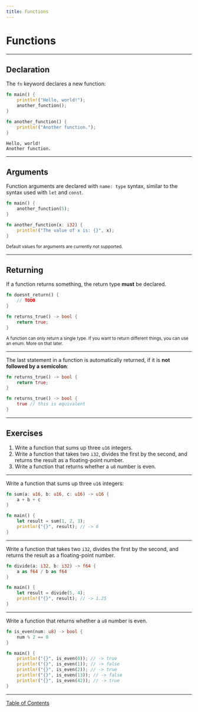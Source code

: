 ```yaml
---
title: Functions
---
```


# Functions

---

## Declaration

The `fn` keyword declares a new function:

```rust
fn main() {
    println!("Hello, world!");
    another_function();
}

fn another_function() {
    println!("Another function.");
}
```

```text
Hello, world!
Another function.
```

---

## Arguments

Function arguments are declared with `name: type` syntax, similar to the syntax
used with `let` and `const`.

```rust
fn main() {
    another_function(5);
}

fn another_function(x: i32) {
    println!("The value of x is: {}", x);
}
```

<small>Default values for arguments are currently not supported.</small>

---

## Returning

If a function returns something, the return type **must** be declared.

```rust
fn doesnt_return() {
    // TODO
}

fn returns_true() -> bool {
    return true;
}
```

<small>A function can only return a single type. If you want to return different
things, you can use an enum. More on that later.</small>

----

The last statement in a function is automatically returned, if it is
**not followed by a semicolon**:

```rust
fn returns_true() -> bool {
    return true;
}

fn returns_true() -> bool {
    true // this is equivalent
}
```

---

## Exercises

1. Write a function that sums up three `u16` integers.
2. Write a function that takes two `i32`, divides the first by the second, and
   returns the result as a floating-point number.
3. Write a function that returns whether a `u8` number is even.

----

Write a function that sums up three `u16` integers:

```rust
fn sum(a: u16, b: u16, c: u16) -> u16 {
    a + b + c
}

fn main() {
    let result = sum(1, 2, 3);
    println!("{}", result); // -> 6
}
```

----

Write a function that takes two `i32`, divides the first by the second, and
returns the result as a floating-point number.

```rust
fn divide(a: i32, b: i32) -> f64 {
    a as f64 / b as f64
}

fn main() {
    let result = divide(5, 4);
    println!("{}", result); // -> 1.25
}
```

---

Write a function that returns whether a `u8` number is even.

```rust
fn is_even(num: u8) -> bool {
    num % 2 == 0
}

fn main() {
    println!("{}", is_even(0)); // -> true
    println!("{}", is_even(1)); // -> false
    println!("{}", is_even(2)); // -> true
    println!("{}", is_even(13)); // -> false
    println!("{}", is_even(42)); // -> true
}
```

---

[Table of Contents](./README.md#/0/1)

